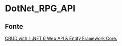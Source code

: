 # DotNet_RPG_API

## Fonte
[CRUD with a .NET 6 Web API & Entity Framework Core.](https://www.youtube.com/watch?v=FHx6AGVF_IE)